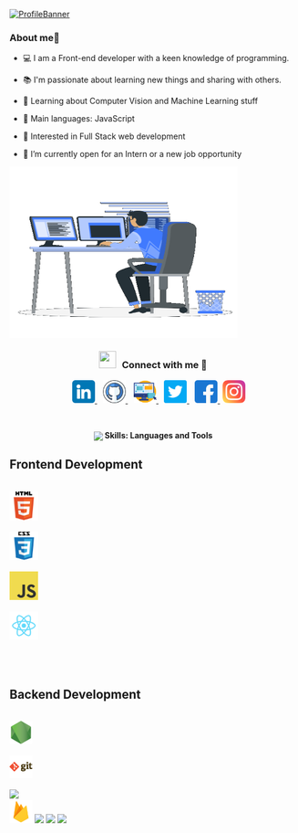 [![ProfileBanner](https://i.ibb.co/3y2h9XW/Black-Modern-Blogger-You-Tube-Channel-Art.jpg)](https://ismailjosim.netlify.app/)

### About me🧑

- 💻 I am a Front-end developer with a keen knowledge of programming. <br/>

- 📚 I'm passionate about learning new things and sharing with others. <br/>

- 🌱 Learning about Computer Vision and Machine Learning stuff <br/>

- 🌟 Main languages: JavaScript <br/>

- 🚩 Interested in Full Stack web development <br/>

- 💼 I’m currently open for an Intern or a new job opportunity

<a target="_blank" align="center">
<img align="center" height="300" width="400" alt="GIF" src="https://github.com/0xAbdulKhalid/0xAbdulKhalid/raw/main/assets/mdImages/Right_Side.gif">
</a>

<h3 align="center" >
 <img src="https://media.giphy.com/media/iY8CRBdQXODJSCERIr/giphy.gif" width="30" height="30" style="margin-right: 10px;">Connect with me 🤝
</h3>

<p align="center">
 <div align="center"  class="icons-social" style="margin-left: 10px;">
        <a style="margin-left: 10px;"  target="_blank" href="https://www.linkedin.com/in/ismailjosim/">
   <img src="https://github.com/ismailjosim/ismailjosim/blob/main/linkedin%20(1).png" width="40px">
   </a>
        <a style="margin-left: 10px;" target="_blank" href="https://github.com/ismailjosim">
  <img width="40px" src="https://github.com/ismailjosim/ismailjosim/blob/main/github.png">
  </a>
    <a style="margin-left: 10px;" target="_blank" href="https://ismailjosim.netlify.app/">
     <img width="40px" src="https://github.com/ismailjosim/ismailjosim/blob/main/ux.png">
     </a>
    <a style="margin-left: 10px;" target="_blank" href="https://twitter.com/ismail_josim">
   <img width="40px" src="https://github.com/ismailjosim/ismailjosim/blob/main/twitter.png">
   </a>
  <a style="margin-left: 10px;" target="_blank" href="https://www.facebook.com/ismailjosim99">
   <img width="40px" src="https://github.com/ismailjosim/ismailjosim/blob/main/facebook.png" >
   </a>
  <a style="margin-left: 5px;" target="_blank" href="https://www.instagram.com/ismailjosim/">
     <img width="40px" src="https://github.com/ismailjosim/ismailjosim/blob/main/instagram.png" >
     </a>
      </div>
</p>
<br>

<p align="center">
<img align="center" src="https://media2.giphy.com/media/QssGEmpkyEOhBCb7e1/giphy.gif?cid=ecf05e47a0n3gi1bfqntqmob8g9aid1oyj2wr3ds3mg700bl&rid=giphy.gif" width ="25"><b> Skills: Languages and Tools</b>

## Frontend Development

<code>
<img height="50" src="https://raw.githubusercontent.com/github/explore/80688e429a7d4ef2fca1e82350fe8e3517d3494d/topics/html/html.png">
</code>
<code>
<img height="50" src="https://raw.githubusercontent.com/github/explore/80688e429a7d4ef2fca1e82350fe8e3517d3494d/topics/css/css.png">
</code>
<code>
<img height="50" src="https://raw.githubusercontent.com/github/explore/80688e429a7d4ef2fca1e82350fe8e3517d3494d/topics/javascript/javascript.png">
</code>
<code>
<img height="50" src="https://raw.githubusercontent.com/github/explore/80688e429a7d4ef2fca1e82350fe8e3517d3494d/topics/react/react.png">
</code>
 <br/>
 <br/>
 <br/>
</p>

## Backend Development

<code>
<img height="40" src="https://raw.githubusercontent.com/github/explore/80688e429a7d4ef2fca1e82350fe8e3517d3494d/topics/nodejs/nodejs.png">
</code>
<code>
<img height="40" src="https://raw.githubusercontent.com/github/explore/80688e429a7d4ef2fca1e82350fe8e3517d3494d/topics/git/git.png">
</code>
<code>
<img height="40" src="https://upload.wikimedia.org/wikipedia/commons/thumb/a/ae/Github-desktop-logo-symbol.svg/1024px-Github-desktop-logo-symbol.svg.png">
</code>
<code><img height="40" src="https://raw.githubusercontent.com/github/explore/80688e429a7d4ef2fca1e82350fe8e3517d3494d/topics/firebase/firebase.png"></code>
<code><img height="40" src="https://upload.wikimedia.org/wikipedia/commons/thumb/b/b2/Bootstrap_logo.svg/1024px-Bootstrap_logo.svg.png"></code>
<code><img height="40" src="https://upload.wikimedia.org/wikipedia/commons/thumb/9/9a/Visual_Studio_Code_1.35_icon.svg/1024px-Visual_Studio_Code_1.35_icon.svg.png"></code>
<code><img height="40" src="https://upload.wikimedia.org/wikipedia/en/d/d2/Sublime_Text_3_logo.png"></code>
<br/>
<br/>
</details>

